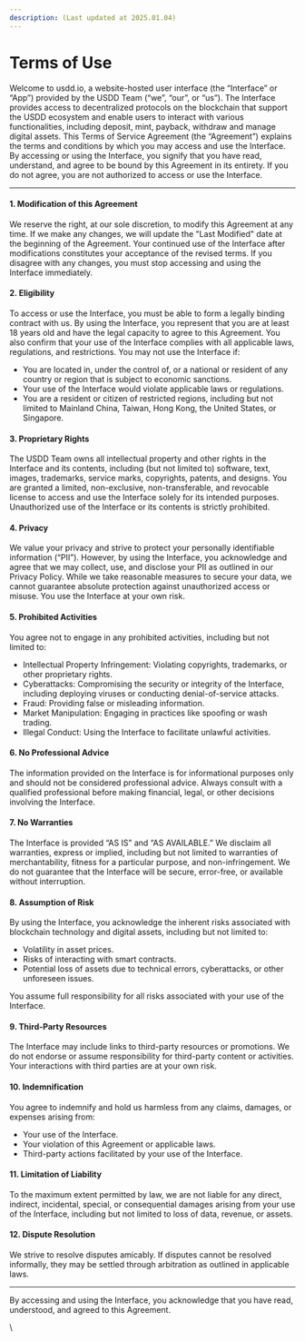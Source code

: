 ```yaml
---
description: (Last updated at 2025.01.04)
---
```


# Terms of Use

Welcome to usdd.io, a website-hosted user interface (the “Interface” or “App”) provided by the USDD Team (“we”, “our”, or “us”). The Interface provides access to decentralized protocols on the blockchain that support the USDD ecosystem and enable users to interact with various functionalities, including deposit, mint, payback, withdraw and manage digital assets. This Terms of Service Agreement (the “Agreement”) explains the terms and conditions by which you may access and use the Interface. By accessing or using the Interface, you signify that you have read, understand, and agree to be bound by this Agreement in its entirety. If you do not agree, you are not authorized to access or use the Interface.

***

#### 1. Modification of this Agreement

We reserve the right, at our sole discretion, to modify this Agreement at any time. If we make any changes, we will update the "Last Modified" date at the beginning of the Agreement. Your continued use of the Interface after modifications constitutes your acceptance of the revised terms. If you disagree with any changes, you must stop accessing and using the Interface immediately.

#### 2. Eligibility

To access or use the Interface, you must be able to form a legally binding contract with us. By using the Interface, you represent that you are at least 18 years old and have the legal capacity to agree to this Agreement. You also confirm that your use of the Interface complies with all applicable laws, regulations, and restrictions. You may not use the Interface if:

* You are located in, under the control of, or a national or resident of any country or region that is subject to economic sanctions.
* Your use of the Interface would violate applicable laws or regulations.
* You are a resident or citizen of restricted regions, including but not limited to Mainland China, Taiwan, Hong Kong, the United States, or Singapore.

#### 3. Proprietary Rights

The USDD Team owns all intellectual property and other rights in the Interface and its contents, including (but not limited to) software, text, images, trademarks, service marks, copyrights, patents, and designs. You are granted a limited, non-exclusive, non-transferable, and revocable license to access and use the Interface solely for its intended purposes. Unauthorized use of the Interface or its contents is strictly prohibited.

#### 4. Privacy

We value your privacy and strive to protect your personally identifiable information (“PII”). However, by using the Interface, you acknowledge and agree that we may collect, use, and disclose your PII as outlined in our Privacy Policy. While we take reasonable measures to secure your data, we cannot guarantee absolute protection against unauthorized access or misuse. You use the Interface at your own risk.

#### 5. Prohibited Activities

You agree not to engage in any prohibited activities, including but not limited to:

* Intellectual Property Infringement: Violating copyrights, trademarks, or other proprietary rights.
* Cyberattacks: Compromising the security or integrity of the Interface, including deploying viruses or conducting denial-of-service attacks.
* Fraud: Providing false or misleading information.
* Market Manipulation: Engaging in practices like spoofing or wash trading.
* Illegal Conduct: Using the Interface to facilitate unlawful activities.

#### 6. No Professional Advice

The information provided on the Interface is for informational purposes only and should not be considered professional advice. Always consult with a qualified professional before making financial, legal, or other decisions involving the Interface.

#### 7. No Warranties

The Interface is provided “AS IS” and “AS AVAILABLE.” We disclaim all warranties, express or implied, including but not limited to warranties of merchantability, fitness for a particular purpose, and non-infringement. We do not guarantee that the Interface will be secure, error-free, or available without interruption.

#### 8. Assumption of Risk

By using the Interface, you acknowledge the inherent risks associated with blockchain technology and digital assets, including but not limited to:

* Volatility in asset prices.
* Risks of interacting with smart contracts.
* Potential loss of assets due to technical errors, cyberattacks, or other unforeseen issues.

You assume full responsibility for all risks associated with your use of the Interface.

#### 9. Third-Party Resources

The Interface may include links to third-party resources or promotions. We do not endorse or assume responsibility for third-party content or activities. Your interactions with third parties are at your own risk.

#### 10. Indemnification

You agree to indemnify and hold us harmless from any claims, damages, or expenses arising from:

* Your use of the Interface.
* Your violation of this Agreement or applicable laws.
* Third-party actions facilitated by your use of the Interface.

#### 11. Limitation of Liability

To the maximum extent permitted by law, we are not liable for any direct, indirect, incidental, special, or consequential damages arising from your use of the Interface, including but not limited to loss of data, revenue, or assets.

#### 12. Dispute Resolution

We strive to resolve disputes amicably. If disputes cannot be resolved informally, they may be settled through arbitration as outlined in applicable laws.

***

By accessing and using the Interface, you acknowledge that you have read, understood, and agreed to this Agreement.

\
